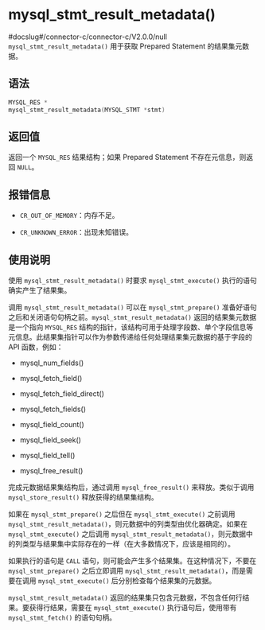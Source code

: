 mysql_stmt_result_metadata() 
=================================================
#docslug#/connector-c/connector-c/V2.0.0/null
`mysql_stmt_result_metadata()` 用于获取 Prepared Statement 的结果集元数据。

语法 
-----------------------

```c
MYSQL_RES *
mysql_stmt_result_metadata(MYSQL_STMT *stmt)
```



返回值 
------------------------

返回一个 `MYSQL_RES` 结果结构；如果 Prepared Statement 不存在元信息，则返回 `NULL`。

报错信息 
-------------------------

* `CR_OUT_OF_MEMORY`：内存不足。

  

* `CR_UNKNOWN_ERROR`：出现未知错误。

  




使用说明 
-------------------------

使用 `mysql_stmt_result_metadata()` 时要求 `mysql_stmt_execute()` 执行的语句确实产生了结果集。

调用 `mysql_stmt_result_metadata()` 可以在 `mysql_stmt_prepare()` 准备好语句之后和关闭语句句柄之前。`mysql_stmt_result_metadata()` 返回的结果集元数据是一个指向 `MYSQL_RES` 结构的指针，该结构可用于处理字段数、单个字段信息等元信息。此结果集指针可以作为参数传递给任何处理结果集元数据的基于字段的 API 函数，例如：

* mysql_num_fields()

  

* mysql_fetch_field()

  

* mysql_fetch_field_direct()

  

* mysql_fetch_fields()

  

* mysql_field_count()

  

* mysql_field_seek()

  

* mysql_field_tell()

  

* mysql_free_result()

  




完成元数据结果集结构后，通过调用 `mysql_free_result()` 来释放。类似于调用 `mysql_store_result()` 释放获得的结果集结构。

如果在 `mysql_stmt_prepare()` 之后但在 `mysql_stmt_execute()` 之前调用 `mysql_stmt_result_metadata()`，则元数据中的列类型由优化器确定。如果在 `mysql_stmt_execute()` 之后调用 `mysql_stmt_result_metadata()`，则元数据中的列类型与结果集中实际存在的一样（在大多数情况下，应该是相同的）。

如果执行的语句是 `CALL` 语句，则可能会产生多个结果集。在这种情况下，不要在 `mysql_stmt_prepare()` 之后立即调用 `mysql_stmt_result_metadata()`，而是需要在调用 `mysql_stmt_execute()` 后分别检查每个结果集的元数据。 

`mysql_stmt_result_metadata()` 返回的结果集只包含元数据，不包含任何行结果。要获得行结果，需要在 `mysql_stmt_execute()` 执行语句后，使用带有 `mysql_stmt_fetch()` 的语句句柄。
